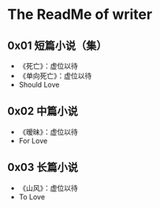 # The ReadMe of writer

## 0x01 短篇小说（集）

- 《死亡》：虚位以待
- 《单向死亡》：虚位以待
- Should Love

## 0x02 中篇小说

- 《暧昧》：虚位以待
- For Love

## 0x03 长篇小说

- 《山风》：虚位以待
- To Love
